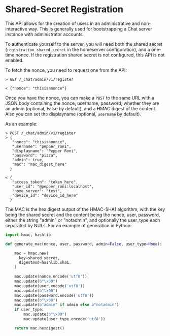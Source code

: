 # Shared-Secret Registration

This API allows for the creation of users in an administrative and
non-interactive way. This is generally used for bootstrapping a Chat server
instance with administrator accounts.

To authenticate yourself to the server, you will need both the shared secret
(`registration_shared_secret` in the homeserver configuration), and a
one-time nonce. If the registration shared secret is not configured, this API
is not enabled.

To fetch the nonce, you need to request one from the API:

```
> GET /_chat/admin/v1/register

< {"nonce": "thisisanonce"}
```

Once you have the nonce, you can make a `POST` to the same URL with a JSON
body containing the nonce, username, password, whether they are an admin
(optional, False by default), and a HMAC digest of the content. Also you can
set the displayname (optional, `username` by default).

As an example:

```
> POST /_chat/admin/v1/register
> {
   "nonce": "thisisanonce",
   "username": "pepper_roni",
   "displayname": "Pepper Roni",
   "password": "pizza",
   "admin": true,
   "mac": "mac_digest_here"
  }

< {
   "access_token": "token_here",
   "user_id": "@pepper_roni:localhost",
   "home_server": "test",
   "device_id": "device_id_here"
  }
```

The MAC is the hex digest output of the HMAC-SHA1 algorithm, with the key being
the shared secret and the content being the nonce, user, password, either the
string "admin" or "notadmin", and optionally the user_type
each separated by NULs. For an example of generation in Python:

```python
import hmac, hashlib

def generate_mac(nonce, user, password, admin=False, user_type=None):

    mac = hmac.new(
      key=shared_secret,
      digestmod=hashlib.sha1,
    )

    mac.update(nonce.encode('utf8'))
    mac.update(b"\x00")
    mac.update(user.encode('utf8'))
    mac.update(b"\x00")
    mac.update(password.encode('utf8'))
    mac.update(b"\x00")
    mac.update(b"admin" if admin else b"notadmin")
    if user_type:
        mac.update(b"\x00")
        mac.update(user_type.encode('utf8'))

    return mac.hexdigest()
```